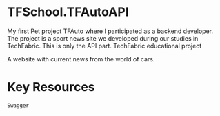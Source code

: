 # TFSchool.TFAutoAPI

My first Pet project TFAuto where I participated as a backend developer. The project is a sport news site we developed during our studies in TechFabric. This is only the API part.
TechFabric educational project

A website with current news from the world of cars.

# Key Resources

    Swagger
